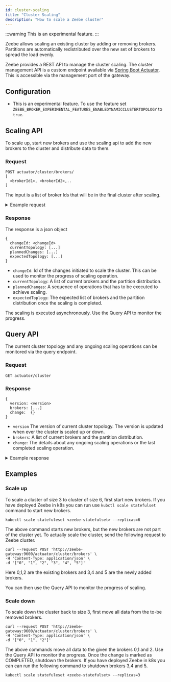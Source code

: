 ```yaml
---
id: cluster-scaling
title: "Cluster Scaling"
description: "How to scale a Zeebe cluster"
---
```


:::warning
This is an experimental feature.
:::

Zeebe allows scaling an existing cluster by adding or removing brokers. Partitions are automatically redistributed over the new set of brokers to spread the load evenly.

Zeebe provides a REST API to manage the cluster scaling. The cluster management API is a custom endpoint available via [Spring Boot Actuator](https://docs.spring.io/spring-boot/docs/3.1.x/reference/htmlsingle/#actuator.endpoints). This is accessible via the management port of the gateway.

## Configuration

- This is an experimental feature. To use the feature set `ZEEBE_BROKER_EXPERIMENTAL_FEATURES_ENABLEDYNAMICCLUSTERTOPOLOGY` to `true`.

## Scaling API

To scale up, start new brokers and use the scaling api to add the new brokers to the cluster and distribute data to them.

### Request

```
POST actuator/cluster/brokers/
[
  <brokerId1>, <brokerId2>,..
]
```

The input is a list of broker Ids that will be in the final cluster after scaling.

<details>
  <summary>Example request</summary>

```
curl --request POST 'http://localhost:9600/actuator/cluster/brokers' \
-H 'Content-Type: application/json' \
-d '["0", "1", "2", "3"]'
```

</details>

### Response

The response is a json object

```
{
  changeId: <changeId>
  currentTopology: [...]
  plannedChanges: [...]
  expectedTopology: [...]
}
```

- `changeId`: Id of the changes initiated to scale the cluster. This can be used to monitor the progress of scaling operation.
- `currentTopology`: A list of current brokers and the partition distribution.
- `plannedChanges`: A sequence of operations that has to be executed to achieve scaling.
- `expectedToplogy`: The expected list of brokers and the partition distribution once the scaling is completed.

The scaling is executed asynchronously. Use the Query API to monitor the progress.

## Query API

The current cluster topology and any ongoing scaling operations can be monitored via the query endpoint.

### Request

```
GET actuator/cluster
```

### Response

```
{
  version: <version>
  brokers: [...]
  change:  {}
}
```

- `version` The version of current cluster topology. The version is updated when ever the cluster is scaled up or down.
- `brokers`: A list of current brokers and the partition distribution.
- `change`: The details about any ongoing scaling operations or the last completed scaling operation.

<details>
  <summary>Example response</summary>

```
{
  "version": 2,
  "brokers": [
    {
      "id": 1,
      "state": "ACTIVE",
      "version": 4,
      "lastUpdatedAt": "2023-11-03T16:57:16.479167471Z",
      "partitions": [
        {
          "id": 1,
          "state": "ACTIVE",
          "priority": 2
        },
        ...
      ]
    },
    ...
  ],
  "change": {
    "id": 2,
    "status": "IN_PROGRESS",
    "completed": [
         {
        "operation": "BROKER_ADD",
        "brokerId": 4,
        "completedAt": "2023-11-03T16:53:09Z"
      },
      {
        "operation": "PARTITION_JOIN",
        "brokerId": 4,
        "partitionId": 5,
        "priority": 3,
        "completedAt": "2023-11-03T16:53:41Z"
      },
      ...
    ],
    "pending": [
      {
        "operation": "PARTITION_JOIN",
        "brokerId": 3,
        "partitionId": 3,
        "priority": 2
      },
      ...
    ]
  }
}

```

</details>

## Examples

### Scale up

To scale a cluster of size 3 to cluster of size 6, first start new brokers. If you have deployed Zeebe in k8s you can run use `kubctl scale statefulset` command to start new brokers.

```
kubectl scale statefuleset <zeebe-statefulset> --replicas=6
```

The above command starts new brokers, but the new brokers are not part of the cluster yet. To actually scale the cluster, send the following request to Zeebe cluster.

```
curl --request POST 'http://zeebe-gateway:9600/actuator/cluster/brokers' \
-H 'Content-Type: application/json' \
-d '["0", "1", "2", "3", "4", "5"]'
```

Here 0,1,2 are the existing brokers and 3,4 and 5 are the newly added brokers.

You can then use the Query API to monitor the progress of scaling.

### Scale down

To scale down the cluster back to size 3, first move all data from the to-be removed brokers.

```
curl --request POST 'http://zeebe-gateway:9600/actuator/cluster/brokers' \
-H 'Content-Type: application/json' \
-d '["0", "1", "2"]'
```

The above commands move all data to the given the brokers 0,1 and 2. Use the Query API to monitor the progress. Once the change is marked as COMPLETED, shutdown the brokers. If you have deployed Zeebe in k8s you can can run the following command to shutdown brokers 3,4 and 5.

```
kubectl scale statefuleset <zeebe-statefulset> --replicas=3
```

